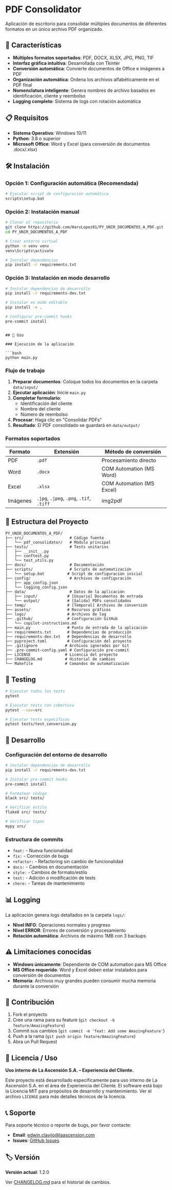 # PDF Consolidator

Aplicación de escritorio para consolidar múltiples documentos de diferentes formatos en un único archivo PDF organizado.

## 🚀 Características

- **Múltiples formatos soportados**: PDF, DOCX, XLSX, JPG, PNG, TIF
- **Interfaz gráfica intuitiva**: Desarrollada con Tkinter
- **Conversión automática**: Convierte documentos de Office e imágenes a PDF
- **Organización automática**: Ordena los archivos alfabéticamente en el PDF final
- **Nomenclatura inteligente**: Genera nombres de archivo basados en identificación, cliente y reembolso
- **Logging completo**: Sistema de logs con rotación automática

## 📋 Requisitos

- **Sistema Operativo**: Windows 10/11
- **Python**: 3.8 o superior
- **Microsoft Office**: Word y Excel (para conversión de documentos .docx/.xlsx)

## 🛠️ Instalación

### Opción 1: Configuración automática (Recomendada)

```bash
# Ejecutar script de configuración automática
scripts\setup.bat
```

### Opción 2: Instalación manual

```bash
# Clonar el repositorio
git clone https://github.com/HarvLopez91/PY_UNIR_DOCUMENTOS_A_PDF.git
cd PY_UNIR_DOCUMENTOS_A_PDF

# Crear entorno virtual
python -m venv venv
venv\Scripts\activate

# Instalar dependencias
pip install -r requirements.txt
```

### Opción 3: Instalación en modo desarrollo

```bash
# Instalar dependencias de desarrollo
pip install -r requirements-dev.txt

# Instalar en modo editable
pip install -e .

# Configurar pre-commit hooks
pre-commit install
```
```

## 🎯 Uso

### Ejecución de la aplicación

```bash
python main.py
```

### Flujo de trabajo

1. **Preparar documentos**: Coloque todos los documentos en la carpeta `data/input/`
2. **Ejecutar aplicación**: Inicie `main.py`
3. **Completar formulario**:
   - Identificación del cliente
   - Nombre del cliente
   - Número de reembolso
4. **Procesar**: Haga clic en "Consolidar PDFs"
5. **Resultado**: El PDF consolidado se guardará en `data/output/`

### Formatos soportados

| Formato | Extensión | Método de conversión |
|---------|-----------|---------------------|
| PDF | `.pdf` | Procesamiento directo |
| Word | `.docx` | COM Automation (MS Word) |
| Excel | `.xlsx` | COM Automation (MS Excel) |
| Imágenes | `.jpg`, `.jpeg`, `.png`, `.tif`, `.tiff` | img2pdf |

## 📁 Estructura del Proyecto

```text
PY_UNIR_DOCUMENTOS_A_PDF/
├── src/                    # Código fuente
│   └── pdf_consolidator/   # Módulo principal
├── tests/                  # Tests unitarios
│   ├── __init__.py
│   ├── conftest.py
│   └── test_utils.py
├── docs/                   # Documentación
├── scripts/                # Scripts de automatización
│   └── setup.bat          # Script de configuración inicial
├── config/                 # Archivos de configuración
│   ├── app_config.json
│   └── logging_config.json
├── data/                   # Datos de la aplicación
│   ├── input/             # [Usuario] Documentos de entrada
│   └── output/            # [Salida] PDFs consolidados
├── temp/                  # [Temporal] Archivos de conversión
├── assets/                # Recursos gráficos
├── logs/                  # Archivos de log
├── .github/               # Configuración GitHub
│   └── copilot-instructions.md
├── main.py                # Punto de entrada de la aplicación
├── requirements.txt       # Dependencias de producción
├── requirements-dev.txt   # Dependencias de desarrollo
├── pyproject.toml         # Configuración del proyecto
├── .gitignore            # Archivos ignorados por Git
├── .pre-commit-config.yaml # Configuración pre-commit
├── LICENSE               # Licencia del proyecto
├── CHANGELOG.md          # Historial de cambios
└── Makefile              # Comandos de automatización
```

## 🧪 Testing

```bash
# Ejecutar todos los tests
pytest

# Ejecutar tests con cobertura
pytest --cov=src

# Ejecutar tests específicos
pytest tests/test_conversion.py
```

## 🔧 Desarrollo

### Configuración del entorno de desarrollo

```bash
# Instalar dependencias de desarrollo
pip install -r requirements-dev.txt

# Instalar pre-commit hooks
pre-commit install

# Formatear código
black src/ tests/

# Verificar estilo
flake8 src/ tests/

# Verificar tipos
mypy src/
```

### Estructura de commits

- `feat:` - Nueva funcionalidad
- `fix:` - Corrección de bugs
- `refactor:` - Refactoring sin cambio de funcionalidad
- `docs:` - Cambios en documentación
- `style:` - Cambios de formato/estilo
- `test:` - Adición o modificación de tests
- `chore:` - Tareas de mantenimiento

## 📊 Logging

La aplicación genera logs detallados en la carpeta `logs/`:

- **Nivel INFO**: Operaciones normales y progreso
- **Nivel ERROR**: Errores de conversión y procesamiento
- **Rotación automática**: Archivos de máximo 1MB con 3 backups

## ⚠️ Limitaciones conocidas

- **Windows únicamente**: Dependiente de COM automation para MS Office
- **MS Office requerido**: Word y Excel deben estar instalados para conversión de documentos
- **Memoria**: Archivos muy grandes pueden consumir mucha memoria durante la conversión

## 🤝 Contribución

1. Fork el proyecto
2. Cree una rama para su feature (`git checkout -b feature/AmazingFeature`)
3. Commit sus cambios (`git commit -m 'feat: Add some AmazingFeature'`)
4. Push a la rama (`git push origin feature/AmazingFeature`)
5. Abra un Pull Request

## 📄 Licencia / Uso

**Uso interno de La Ascensión S.A. – Experiencia del Cliente.**

Este proyecto está desarrollado específicamente para uso interno de La Ascensión S.A. en el área de Experiencia del Cliente. El software está bajo la Licencia MIT para propósitos de desarrollo y mantenimiento. Ver el archivo `LICENSE` para más detalles técnicos de la licencia.

## 📞 Soporte

Para soporte técnico o reporte de bugs, por favor contacte:

- **Email**: <edwin.clavijo@laascension.com>
- **Issues**: [GitHub Issues](https://github.com/HarvLopez91/PY_UNIR_DOCUMENTOS_A_PDF/issues)

## 🏷️ Versión

**Versión actual**: 1.2.0

Ver [CHANGELOG.md](CHANGELOG.md) para el historial de cambios.